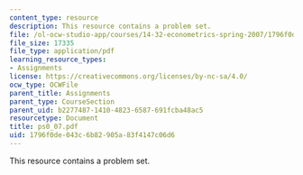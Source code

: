 ```yaml
---
content_type: resource
description: This resource contains a problem set.
file: /ol-ocw-studio-app/courses/14-32-econometrics-spring-2007/1796f0de043c6b82905a83f4147c06d6_ps0_07.pdf
file_size: 17335
file_type: application/pdf
learning_resource_types:
- Assignments
license: https://creativecommons.org/licenses/by-nc-sa/4.0/
ocw_type: OCWFile
parent_title: Assignments
parent_type: CourseSection
parent_uid: b2277487-1410-4823-6587-691fcba48ac5
resourcetype: Document
title: ps0_07.pdf
uid: 1796f0de-043c-6b82-905a-83f4147c06d6
---
```

This resource contains a problem set.